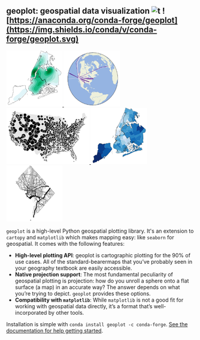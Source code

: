 ## geoplot: geospatial data visualization  ![t](https://img.shields.io/badge/status-stable-green.svg) ![https://anaconda.org/conda-forge/geoplot](https://img.shields.io/conda/v/conda-forge/geoplot.svg)

<div class="row">
<a href=https://residentmario.github.io/geoplot/examples/nyc-collision-factors.html>
<img src="https://raw.githubusercontent.com/ResidentMario/geoplot/master/figures/nyc-collision-factors.png"
 height="150" width="150">
</a>

<a href=https://residentmario.github.io/geoplot/examples/los-angeles-flights.html>
<img src="https://raw.githubusercontent.com/ResidentMario/geoplot/master/figures/los-angeles-flights.png"
 height="150" width="150">
</a>

<!--
<a href=.>
<img src="https://raw.githubusercontent.com/ResidentMario/geoplot/master/figures/aggplot-collisions.png"
height="150" width="150">
</a>
-->

<a href=https://residentmario.github.io/geoplot/examples/usa-city-elevations.html>
<img src="https://raw.githubusercontent.com/ResidentMario/geoplot/master/figures/usa-city-elevations.png"
 height="150">
</a>

<a href=https://residentmario.github.io/geoplot/examples/nyc-parking-tickets.html>
<img src="https://raw.githubusercontent.com/ResidentMario/geoplot/master/figures/nyc-parking-tickets.png"
 height="150" width="150">
</a>

<a href=https://residentmario.github.io/geoplot/examples/dc-street-network.html>
<img src="https://raw.githubusercontent.com/ResidentMario/geoplot/master/figures/dc-street-network.png"
height="150" width="150">
</a>

</div>

``geoplot`` is a high-level Python geospatial plotting library. It's an extension to `cartopy` and `matplotlib` which makes mapping easy: like `seaborn` for geospatial. It comes with the following features:

* **High-level plotting API**: geoplot is cartographic plotting for the 90% of use cases. All of the standard-bearermaps that you’ve probably seen in your geography textbook are easily accessible.
* **Native projection support**: The most fundamental peculiarity of geospatial plotting is projection: how do you unroll a sphere onto a flat surface (a map) in an accurate way? The answer depends on what you’re trying to depict. `geoplot` provides these options.
* **Compatibility with `matplotlib`**: While `matplotlib` is not a good fit for working with geospatial data directly, it’s a format that’s well-incorporated by other tools.

Installation is simple with `conda install geoplot -c conda-forge`. [See the documentation for help getting started](https://residentmario.github.io/geoplot/index.html).
